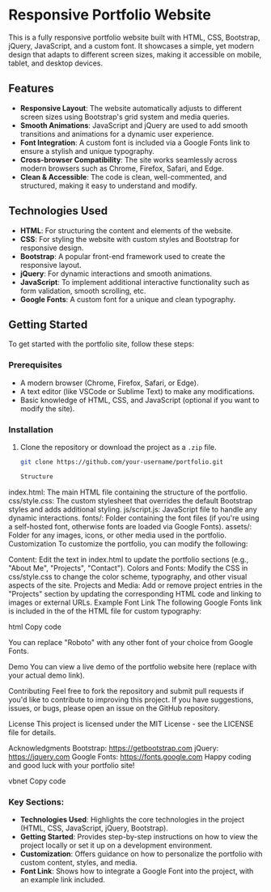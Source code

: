 # Responsive Portfolio Website

This is a fully responsive portfolio website built with HTML, CSS, Bootstrap, jQuery, JavaScript, and a custom font. It showcases a simple, yet modern design that adapts to different screen sizes, making it accessible on mobile, tablet, and desktop devices.

## Features
- **Responsive Layout**: The website automatically adjusts to different screen sizes using Bootstrap's grid system and media queries.
- **Smooth Animations**: JavaScript and jQuery are used to add smooth transitions and animations for a dynamic user experience.
- **Font Integration**: A custom font is included via a Google Fonts link to ensure a stylish and unique typography.
- **Cross-browser Compatibility**: The site works seamlessly across modern browsers such as Chrome, Firefox, Safari, and Edge.
- **Clean & Accessible**: The code is clean, well-commented, and structured, making it easy to understand and modify.

## Technologies Used
- **HTML**: For structuring the content and elements of the website.
- **CSS**: For styling the website with custom styles and Bootstrap for responsive design.
- **Bootstrap**: A popular front-end framework used to create the responsive layout.
- **jQuery**: For dynamic interactions and smooth animations.
- **JavaScript**: To implement additional interactive functionality such as form validation, smooth scrolling, etc.
- **Google Fonts**: A custom font for a unique and clean typography.

## Getting Started

To get started with the portfolio site, follow these steps:

### Prerequisites
- A modern browser (Chrome, Firefox, Safari, or Edge).
- A text editor (like VSCode or Sublime Text) to make any modifications.
- Basic knowledge of HTML, CSS, and JavaScript (optional if you want to modify the site).

### Installation
1. Clone the repository or download the project as a `.zip` file.
   ```bash
   git clone https://github.com/your-username/portfolio.git

   Structure
index.html: The main HTML file containing the structure of the portfolio.
css/style.css: The custom stylesheet that overrides the default Bootstrap styles and adds additional styling.
js/script.js: JavaScript file to handle any dynamic interactions.
fonts/: Folder containing the font files (if you're using a self-hosted font, otherwise fonts are loaded via Google Fonts).
assets/: Folder for any images, icons, or other media used in the portfolio.
Customization
To customize the portfolio, you can modify the following:

Content: Edit the text in index.html to update the portfolio sections (e.g., "About Me", "Projects", "Contact").
Colors and Fonts: Modify the CSS in css/style.css to change the color scheme, typography, and other visual aspects of the site.
Projects and Media: Add or remove project entries in the "Projects" section by updating the corresponding HTML code and linking to images or external URLs.
Example Font Link
The following Google Fonts link is included in the <head> of the HTML file for custom typography:

html
Copy code
<link href="https://fonts.googleapis.com/css2?family=Roboto:wght@400;500;700&display=swap" rel="stylesheet">
You can replace "Roboto" with any other font of your choice from Google Fonts.

Demo
You can view a live demo of the portfolio website here (replace with your actual demo link).

Contributing
Feel free to fork the repository and submit pull requests if you'd like to contribute to improving this project. If you have suggestions, issues, or bugs, please open an issue on the GitHub repository.

License
This project is licensed under the MIT License - see the LICENSE file for details.

Acknowledgments
Bootstrap: https://getbootstrap.com
jQuery: https://jquery.com
Google Fonts: https://fonts.google.com
Happy coding and good luck with your portfolio site!

vbnet
Copy code

### Key Sections:
- **Technologies Used**: Highlights the core technologies in the project (HTML, CSS, JavaScript, jQuery, Bootstrap).
- **Getting Started**: Provides step-by-step instructions on how to view the project locally or set it up on a development environment.
- **Customization**: Offers guidance on how to personalize the portfolio with custom content, styles, and media.
- **Font Link**: Shows how to integrate a Google Font into the project, with an example link included.








